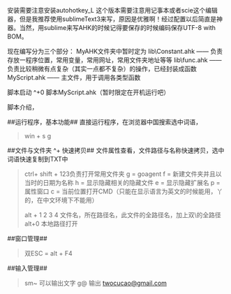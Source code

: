 安装需要注意安装autohotkey_L
这个版本需要注意用记事本或者scie这个编辑器，但是我推荐使用sublimeText3来写，原因是优雅啊！经过配置以后简直是神器。当然，用sublime来写AHK的时候记得要保存的时候编码保存UTF-8 with BOM。

现在编写分为三个部分：
MyAHK文件夹中暂时定为
lib\Constant.ahk —— 负责存放一程序位置，常用变量，常用网址，常用文件夹地址等等
lib\func.ahk —— 负责比较稍微有点复杂（其实一点都不复杂）的操作，已经封装成函数
MyScript.ahk —— 主文件，用于调用各类型函数


脚本启动
^+0   脚本MyScript.ahk（暂时限定在开机运行吧）




脚本介绍，

##运行程序，基本功能##
直接运行程序，在浏览器中国搜索选中词语，

> win + s g 

##文件与文件夹 ^+ 快速拷贝##
文件属性查看，文件路径与名称快速拷贝，选中词语快速复制到TXT中

> ctrl+ shift + 123负责打开常用文件夹
> g = goagent
f = 新建文件夹并且以当时的日期为名称
h = 显示隐藏相关的隐藏文件
e = 显示隐藏扩展名
p = 属性窗口
c = 当前位置打开CMD（只能在显示语言为英文的时候能用，丫的，在中文环境下不能用）
> 
>alt + 1 2 3 4  文件名，所在路径名，此文件的全路径名，加上双\\的全路径
alt+0 本地路径打开


 

##窗口管理##

> 双ESC = alt + F4

##输入管理##

> sm~  可以输出文字
g@ 输出 twocucao@gmail.com


  